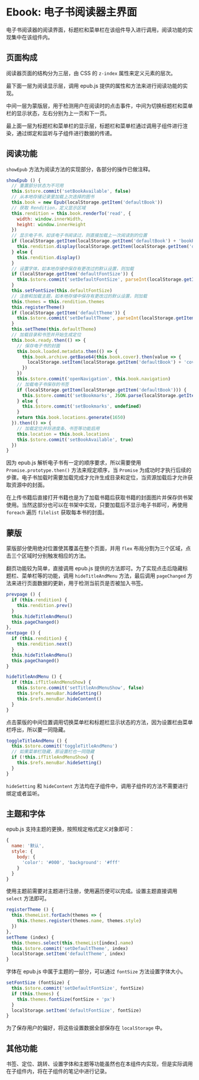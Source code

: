 # Ebook: 电子书阅读器主界面

电子书阅读器的阅读界面，标题栏和菜单栏在该组件导入进行调用，阅读功能的实现集中在该组件内。

## 页面构成

阅读器页面的结构分为三层，由 CSS 的 `z-index` 属性来定义元素的层次。

最下面一层为阅读显示层，调用 epub.js 提供的属性和方法来进行阅读功能的实现。

中间一层为蒙版层，用于检测用户在阅读时的点击事件，中间为切换标题栏和菜单栏的显示状态，左右分别为上一页和下一页。

最上面一层为标题栏和菜单栏的显示层，标题栏和菜单栏通过调用子组件进行渲染，通过绑定和监听与子组件进行数据的传递。

## 阅读功能

`showEpub` 方法为阅读方法的实现部分，各部分的操作已做注释。

```javascript
showEpub () {
  // 重置部分状态为不可用
  this.$store.commit('setBookAvailable', false)
  // 从本地存储记录里加载上次选择的图书
  this.book = new Epub(localStorage.getItem('defaultBook'))
  // 获取 Rendition，定义显示区域
  this.rendition = this.book.renderTo('read', {
    width: window.innerWidth,
    height: window.innerHeight
  })
  // 显示电子书，如该电子书阅读过，则直接加载上一次阅读到的位置
  if (localStorage.getItem(localStorage.getItem('defaultBook') + 'bookReadLocation')) {
    this.rendition.display(localStorage.getItem(localStorage.getItem('defaultBook') + 'bookReadLocation'))
  } else {
    this.rendition.display()
  }
  // 设置字体，如本地存储中保存有更改过的默认设置，则加载
  if (localStorage.getItem('defaultFontSize')) {
    this.$store.commit('setDefaultFontSize', parseInt(localStorage.getItem('defaultFontSize')))
  }
  this.setFontSize(this.defaultFontSize)
  // 注册和加载主题，如本地存储中保存有更改过的默认设置，则加载
  this.themes = this.rendition.themes
  this.registerTheme()
  if (localStorage.getItem('defaultTheme')) {
    this.$store.commit('setDefaultTheme', parseInt(localStorage.getItem('defaultTheme')))
  }
  this.setTheme(this.defaultTheme)
  // 加载目录和书签并开始生成定位
  this.book.ready.then(() => {
    // 保存电子书的封面
    this.book.loaded.metadata.then(() => {
      this.book.archive.getBase64(this.book.cover).then(value => {
        localStorage.setItem(localStorage.getItem('defaultBook') + 'cover', value)
      })
    })
    this.$store.commit('openNavigation', this.book.navigation)
    // 加载电子书保存的书签
    if (localStorage.getItem(localStorage.getItem('defaultBook'))) {
      this.$store.commit('setBookmarks', JSON.parse(localStorage.getItem(localStorage.getItem('defaultBook'))))
    } else {
      this.$store.commit('setBookmarks', undefined)
    }
    return this.book.locations.generate(1650)
  }).then(() => {
    // 加载定位并将进度条、书签等功能启用
    this.location = this.book.locations
    this.$store.commit('setBookAvailable', true)
  })
}
```

因为 epub.js 解析电子书有一定的顺序要求，所以需要使用 `Promise.prototype.then()` 方法来规定顺序，当 `Promise` 为成功时才执行后续的步骤。电子书加载时需要加载完成才允许生成目录和定位，当资源加载后才允许获取资源中的封面。

在上传书籍后直接打开书籍也是为了加载书籍后获取书籍的封面图片并保存供书架使用。当然这部分也可以在书架中实现，只要加载后不显示电子书即可，再使用 `foreach` 遍历 `filelist` 获取每本书的封面。

## 蒙版

蒙版部分使用绝对位置使其覆盖在整个页面，并用 `flex` 布局分割为三个区域，点击三个区域时分别触发相应的方法。

翻页功能较为简单，直接调用 epub.js 提供的方法即可。为了实现点击后隐藏标题栏、菜单栏等的功能，调用 `hideTitleAndMenu` 方法，最后调用 `pageChanged` 方法来进行页面数据的更新，用于检测当前页是否被加入书签。

```javascript
prevpage () {
  if (this.rendition) {
    this.rendition.prev()
  }
  this.hideTitleAndMenu()
  this.pageChanged()
},
nextpage () {
  if (this.rendition) {
    this.rendition.next()
  }
  this.hideTitleAndMenu()
  this.pageChanged()
}
```

```javascript
hideTitleAndMenu () {
  if (this.ifTitleAndMenuShow) {
    this.$store.commit('setTitleAndMenuShow', false)
    this.$refs.menuBar.hideSetting()
    this.$refs.menuBar.hideContent()
  }
}
```

点击蒙版的中间位置调用切换菜单栏和标题栏显示状态的方法，因为设置栏由菜单栏呼出，所以要一同隐藏。

```javascript
toggleTitleAndMenu () {
  this.$store.commit('toggleTitleAndMenu')
  // 如果菜单栏隐藏，那设置栏也一同隐藏
  if (!this.ifTitleAndMenuShow) {
    this.$refs.menuBar.hideSetting()
  }
}
```

`hideSetting` 和 `hideContent` 方法均在子组件中，调用子组件的方法不需要进行绑定或者监听。

## 主题和字体

epub.js 支持主题的更换，按照规定格式定义对象即可：

```javascript
{
  name: '默认',
  style: {
    body: {
      'color': '#000', 'background': '#fff'
    }
  }
}
```

使用主题前需要对主题进行注册，使用遍历便可以完成。设置主题直接调用 `select` 方法即可。

```javascript
registerTheme () {
  this.themeList.forEach(themes => {
    this.themes.register(themes.name, themes.style)
  })
},
setTheme (index) {
  this.themes.select(this.themeList[index].name)
  this.$store.commit('setDefaultTheme', index)
  localStorage.setItem('defaultTheme', index)
}
```

字体在 epub.js 中属于主题的一部分，可以通过 `fontSize` 方法设置字体大小。

```javascript
setFontSize (fontSize) {
  this.$store.commit('setDefaultFontSize', fontSize)
  if (this.themes) {
    this.themes.fontSize(fontSize + 'px')
  }
  localStorage.setItem('defaultFontSize', fontSize)
}
```

为了保存用户的偏好，将这些设置数据全部保存在 `localStorage` 中。

## 其他功能

书签、定位、跳转、设置字体和主题等功能虽然也在本组件内实现，但是实际调用在子组件内，将在子组件的笔记中进行记录。
